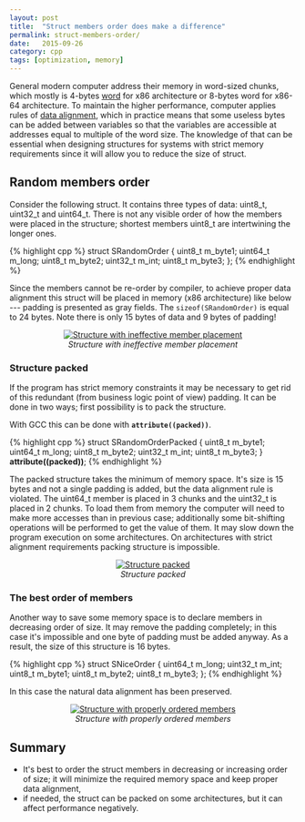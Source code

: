 ```yaml
---
layout: post
title:  "Struct members order does make a difference"
permalink: struct-members-order/
date:   2015-09-26
category: cpp
tags: [optimization, memory]
---
```

General modern computer address their memory in word-sized chunks, which mostly is 4-bytes <a href="https://en.wikipedia.org/wiki/Word_%28computer_architecture%29" target="_blank">word</a> for x86 architecture or 8-bytes word for x86-64 architecture. To maintain the higher performance, computer applies rules of <a href="https://en.wikipedia.org/wiki/Data_structure_alignment" target="_blank">data alignment</a>, which in practice means that some useless bytes can be added between variables so that the variables are accessible at addresses equal to multiple of the word size. The knowledge of that can be essential when designing structures for systems with strict memory requirements since it will allow you to reduce the size of struct.

## Random members order
Consider the following struct. It contains three types of data: uint8_t, uint32_t and uint64_t. There is not any visible order of how the members were placed in the structure; shortest members uint8_t are intertwining the longer ones.

{% highlight cpp %}
struct SRandomOrder
{
    uint8_t     m_byte1;
    uint64_t    m_long;
    uint8_t     m_byte2;
    uint32_t    m_int;
    uint8_t     m_byte3;
};
{% endhighlight %}

Since the members cannot be re-order by compiler, to achieve proper data alignment this struct will be placed in memory (x86 architecture) like below --- padding is presented as gray fields. The <code>sizeof(SRandomOrder)</code> is equal to 24 bytes. Note there is only 15 bytes of data and 9 bytes of padding!

<p style="text-align: center">
<a href="{{ site.url }}/assets/post-struct/struct-memory-padding.png"><img src="{{ site.url }}/assets/post-struct/struct-memory-padding.png" alt="Structure with ineffective member placement" /></a><br>
<em>Structure with ineffective member placement</em>
</p>

### Structure packed
If the program has strict memory constraints it may be necessary to get rid of this redundant (from business logic point of view) padding. It can be done in two ways; first possibility is to pack the structure.

With GCC this can be done with <code>__attribute((packed))__</code>.

{% highlight cpp %}
struct SRandomOrderPacked
{
    uint8_t     m_byte1;
    uint64_t    m_long;
    uint8_t     m_byte2;
    uint32_t    m_int;
    uint8_t     m_byte3;
} __attribute((packed))__;
{% endhighlight %}

The packed structure takes the minimum of memory space. It's size is 15 bytes and not a single padding is added, but the data alignment rule is violated. The uint64_t member is placed in 3 chunks and the uint32_t is placed in 2 chunks. To load them from memory the computer will need to make more accesses than in previous case; additionally some bit-shifting operations will be performed to get the value of them. It may slow down the program execution on some architectures. On architectures with strict alignment requirements packing structure is impossible.

<p style="text-align: center">
<a href="{{ site.url }}/assets/post-struct/struct-packed.png"><img src="{{ site.url }}/assets/post-struct/struct-packed.png" alt="Structure packed" /></a><br>
<em>Structure packed</em>
</p>

### The best order of members
Another way to save some memory space is to declare members in decreasing order of size. It may remove the padding completely; in this case it's impossible and one byte of padding must be added anyway. As a result, the size of this structure is 16 bytes.

{% highlight cpp %}
struct SNiceOrder
{
    uint64_t    m_long;
    uint32_t    m_int;
    uint8_t     m_byte1;
    uint8_t     m_byte2;
    uint8_t     m_byte3;
};
{% endhighlight %}

In this case the natural data alignment has been preserved.

<p style="text-align: center">
<a href="{{ site.url }}/assets/post-struct/struct-properly-ordered.png"><img src="{{ site.url }}/assets/post-struct/struct-properly-ordered.png" alt="Structure with properly ordered members" /></a><br>
<em>Structure with properly ordered members</em>
</p>

## Summary
<ul>
	<li>It's best to order the struct members in decreasing or increasing order of size; it will minimize the required memory space and keep proper data alignment,</li>
	<li>if needed, the struct can be packed on some architectures, but it can affect performance negatively.</li>
</ul>